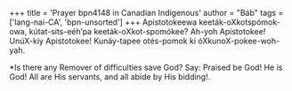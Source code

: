 +++
title = 'Prayer bpn4148 in Canadian Indigenous'
author = "Báb"
tags = ['lang-nai-CA', 'bpn-unsorted']
+++
Apistotokeewa keeták-oXkotspómok-owa, kútat-sits-eéh’pa keeták-oXkot-spomókee? Ah-yoh Apistotokee! UnúX-kiy Apistotokee! Kunáy-tapee otés-pomok ki óXkunoX-pokee-woh-yah.

*Is there any Remover of difficulties save God? Say: Praised be God! He is God! All are His servants, and all abide by His bidding!.
